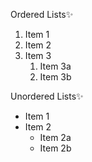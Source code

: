 Ordered Lists:sparkles:
1. Item 1
2. Item 2
3. Item 3
   1. Item 3a
   2. Item 3b
   
Unordered Lists:sparkles:  
* Item 1
* Item 2
   * Item 2a
   * Item 2b
